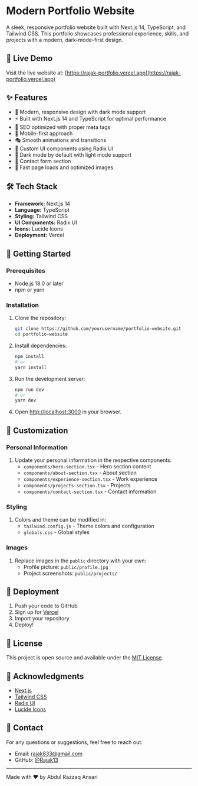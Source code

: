 # Modern Portfolio Website

A sleek, responsive portfolio website built with Next.js 14, TypeScript, and Tailwind CSS. This portfolio showcases professional experience, skills, and projects with a modern, dark-mode-first design.

## 🌟 Live Demo

Visit the live website at: [https://rajak-portfolio.vercel.app](https://rajak-portfolio.vercel.app)

## ✨ Features

- 🎨 Modern, responsive design with dark mode support
- ⚡ Built with Next.js 14 and TypeScript for optimal performance
- 🎯 SEO optimized with proper meta tags
- 📱 Mobile-first approach
- 🎭 Smooth animations and transitions
- 🎨 Custom UI components using Radix UI
- 🌙 Dark mode by default with light mode support
- 📧 Contact form section
- 🚀 Fast page loads and optimized images

## 🛠️ Tech Stack

- **Framework:** Next.js 14
- **Language:** TypeScript
- **Styling:** Tailwind CSS
- **UI Components:** Radix UI
- **Icons:** Lucide Icons
- **Deployment:** Vercel

## 🚀 Getting Started

### Prerequisites

- Node.js 18.0 or later
- npm or yarn

### Installation

1. Clone the repository:
   ```bash
   git clone https://github.com/yourusername/portfolio-website.git
   cd portfolio-website
   ```

2. Install dependencies:
   ```bash
   npm install
   # or
   yarn install
   ```

3. Run the development server:
   ```bash
   npm run dev
   # or
   yarn dev
   ```

4. Open [http://localhost:3000](http://localhost:3000) in your browser.

## 📝 Customization

### Personal Information
1. Update your personal information in the respective components:
   - `components/hero-section.tsx` - Hero section content
   - `components/about-section.tsx` - About section
   - `components/experience-section.tsx` - Work experience
   - `components/projects-section.tsx` - Projects
   - `components/contact-section.tsx` - Contact information

### Styling
1. Colors and theme can be modified in:
   - `tailwind.config.js` - Theme colors and configuration
   - `globals.css` - Global styles

### Images
1. Replace images in the `public` directory with your own:
   - Profile picture: `public/profile.jpg`
   - Project screenshots: `public/projects/`

## 🚀 Deployment

1. Push your code to GitHub
2. Sign up for [Vercel](https://vercel.com)
3. Import your repository
4. Deploy!

## 📄 License

This project is open source and available under the [MIT License](LICENSE).

## 🙏 Acknowledgments

- [Next.js](https://nextjs.org/)
- [Tailwind CSS](https://tailwindcss.com/)
- [Radix UI](https://www.radix-ui.com/)
- [Lucide Icons](https://lucide.dev/)

## 📧 Contact

For any questions or suggestions, feel free to reach out:
- Email: rajak833@gmail.com
- GitHub: [@Rajak13](https://github.com/Rajak13)

---

Made with ❤️ by Abdul Razzaq Ansari
